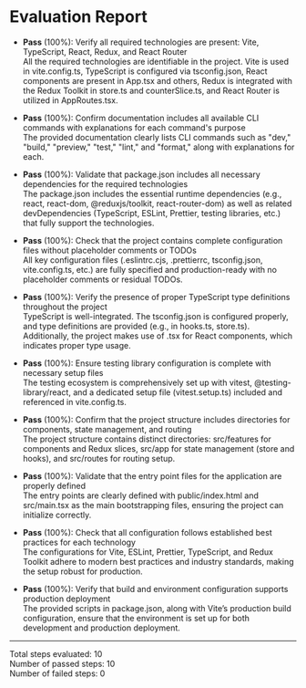 # Evaluation Report

- **Pass** (100%): Verify all required technologies are present: Vite, TypeScript, React, Redux, and React Router  
  All the required technologies are identifiable in the project. Vite is used in vite.config.ts, TypeScript is configured via tsconfig.json, React components are present in App.tsx and others, Redux is integrated with the Redux Toolkit in store.ts and counterSlice.ts, and React Router is utilized in AppRoutes.tsx.

- **Pass** (100%): Confirm documentation includes all available CLI commands with explanations for each command's purpose  
  The provided documentation clearly lists CLI commands such as "dev," "build," "preview," "test," "lint," and "format," along with explanations for each.

- **Pass** (100%): Validate that package.json includes all necessary dependencies for the required technologies  
  The package.json includes the essential runtime dependencies (e.g., react, react-dom, @reduxjs/toolkit, react-router-dom) as well as related devDependencies (TypeScript, ESLint, Prettier, testing libraries, etc.) that fully support the technologies.

- **Pass** (100%): Check that the project contains complete configuration files without placeholder comments or TODOs  
  All key configuration files (.eslintrc.cjs, .prettierrc, tsconfig.json, vite.config.ts, etc.) are fully specified and production-ready with no placeholder comments or residual TODOs.

- **Pass** (100%): Verify the presence of proper TypeScript type definitions throughout the project  
  TypeScript is well-integrated. The tsconfig.json is configured properly, and type definitions are provided (e.g., in hooks.ts, store.ts). Additionally, the project makes use of .tsx for React components, which indicates proper type usage.

- **Pass** (100%): Ensure testing library configuration is complete with necessary setup files  
  The testing ecosystem is comprehensively set up with vitest, @testing-library/react, and a dedicated setup file (vitest.setup.ts) included and referenced in vite.config.ts.

- **Pass** (100%): Confirm that the project structure includes directories for components, state management, and routing  
  The project structure contains distinct directories: src/features for components and Redux slices, src/app for state management (store and hooks), and src/routes for routing setup.

- **Pass** (100%): Validate that the entry point files for the application are properly defined  
  The entry points are clearly defined with public/index.html and src/main.tsx as the main bootstrapping files, ensuring the project can initialize correctly.

- **Pass** (100%): Check that all configuration follows established best practices for each technology  
  The configurations for Vite, ESLint, Prettier, TypeScript, and Redux Toolkit adhere to modern best practices and industry standards, making the setup robust for production.

- **Pass** (100%): Verify that build and environment configuration supports production deployment  
  The provided scripts in package.json, along with Vite’s production build configuration, ensure that the environment is set up for both development and production deployment.

---

Total steps evaluated: 10  
Number of passed steps: 10  
Number of failed steps: 0
